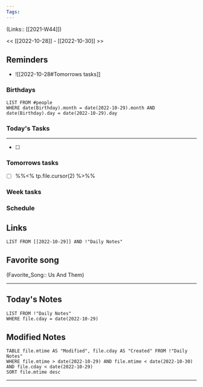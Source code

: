 ```yaml
---
Tags:
---
```

(Links:: [[2021-W44]])

<< [[2022-10-28]] - [[2022-10-30]] >>
## Reminders
- ![[2022-10-28#Tomorrows tasks]]
### Birthdays
```dataview
LIST FROM #people 
WHERE date(Birthday).month = date(2022-10-29).month AND date(Birthday).day = date(2022-10-29).day

```
### Today's Tasks
---
- [ ] 



### Tomorrows tasks
- [ ] %%<% tp.file.cursor(2) %>%%
### Week tasks
### Schedule

## Links
```dataview
LIST FROM [[2022-10-29]] AND !"Daily Notes"
```
## Favorite song
(Favorite_Song:: Us And Them)
___
## Today's Notes
```dataview
LIST FROM !"Daily Notes"
WHERE file.cday = date(2022-10-29)
```
## Modified Notes
```dataview
TABLE file.mtime AS "Modified", file.cday AS "Created" FROM !"Daily Notes" 
WHERE file.mtime > date(2022-10-29) AND file.mtime < date(2022-10-30) AND file.cday < date(2022-10-29)
SORT file.mtime desc
```
___
